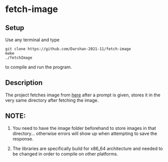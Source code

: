 # fetch-image

## Setup

Use any terminal and type

```
git clone https://github.com/Darshan-2021-11/fetch-image
make
./fetchImage
```

to compile and run the program.

## Description

The project fetches image from [here](https://www.pollinations.ai) after a prompt is given, stores it in the very same directory after fetching the image.

## NOTE: 

1. You need to have the image folder beforehand to store images in that directory... otherwise errors will show up when attempting to save the response.

2. The libraries are specifically build for x86_64 architecture and needed to be changed in order to compile on other platforms.
